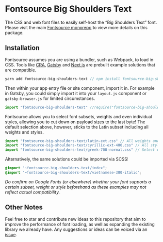 # Fontsource Big Shoulders Text

The CSS and web font files to easily self-host the “Big Shoulders Text” font. Please visit the main [Fontsource monorepo](https://github.com/DecliningLotus/fontsource) to view more details on this package.

## Installation

Fontsource assumes you are using a bundler, such as Webpack, to load in CSS. Tools like [CRA](https://create-react-app.dev/), [Gatsby](https://www.gatsbyjs.org/) and [Next.js](https://nextjs.org/) are prebuilt example solutions that are compatible.

```javascript
yarn add fontsource-big-shoulders-text // npm install fontsource-big-shoulders-text
```

Then within your app entry file or site component, import it in. For example in Gatsby, you could simply import it into your `layout.js` component or `gatsby-browser.js` for limited circumstances.

```javascript
import "fontsource-big-shoulders-text" //require("fontsource-big-shoulders-text")
```

Fontsource allows you to select font subsets, weights and even individual styles, allowing you to cut down on payload sizes to the last byte! The default selection above, however, sticks to the Latin subset including all weights and styles.

```javascript
import "fontsource-big-shoulders-text/latin-ext.css" // All weights and styles included.
import "fontsource-big-shoulders-text/cyrillic-ext-400.css" // All styles included.
import "fontsource-big-shoulders-text/greek-700-normal.css" // Select either normal or italic.
```

Alternatively, the same solutions could be imported via SCSS!

```scss
@import "~fontsource-big-shoulders-text/index";
@import "~fontsource-big-shoulders-text/vietnamese-300-italic";
```

_Do confirm on Google Fonts (or elsewhere) whether your font supports a certain subset, weight or style beforehand as these examples may not reflect actual compatibility._

## Other Notes

Feel free to star and contribute new ideas to this repository that aim to improve the performance of font loading, as well as expanding the existing library we already have. Any suggestions or ideas can be voiced via an [issue](https://github.com/DecliningLotus/fontsource/issues).
